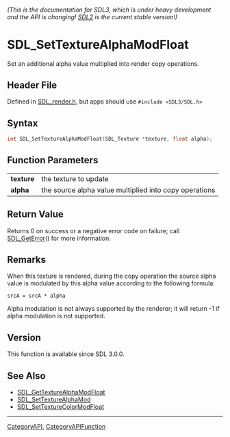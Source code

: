 ###### (This is the documentation for SDL3, which is under heavy development and the API is changing! [SDL2](https://wiki.libsdl.org/SDL2/) is the current stable version!)
# SDL_SetTextureAlphaModFloat

Set an additional alpha value multiplied into render copy operations.

## Header File

Defined in [SDL_render.h](https://github.com/libsdl-org/SDL/blob/main/include/SDL3/SDL_render.h), but apps should use `#include <SDL3/SDL.h>`

## Syntax

```c
int SDL_SetTextureAlphaModFloat(SDL_Texture *texture, float alpha);

```

## Function Parameters

|                 |                                                        |
| --------------- | ------------------------------------------------------ |
| **texture**     | the texture to update                                  |
| **alpha**       | the source alpha value multiplied into copy operations |

## Return Value

Returns 0 on success or a negative error code on failure; call
[SDL_GetError](SDL_GetError)() for more information.

## Remarks

When this texture is rendered, during the copy operation the source alpha
value is modulated by this alpha value according to the following formula:

`srcA = srcA * alpha`

Alpha modulation is not always supported by the renderer; it will return -1
if alpha modulation is not supported.

## Version

This function is available since SDL 3.0.0.

## See Also

* [SDL_GetTextureAlphaModFloat](SDL_GetTextureAlphaModFloat)
* [SDL_SetTextureAlphaMod](SDL_SetTextureAlphaMod)
* [SDL_SetTextureColorModFloat](SDL_SetTextureColorModFloat)

----
[CategoryAPI](CategoryAPI), [CategoryAPIFunction](CategoryAPIFunction)

